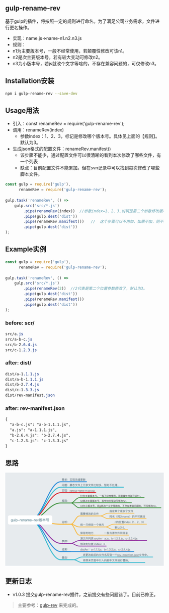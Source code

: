 ## gulp-rename-rev

基于gulp的插件，将按照一定的规则进行命名。为了满足公司业务需求，文件进行更名操作。 

- 实现：name.js->name-n1.n2.n3.js
-  规则：
  - n1为主要版本号，一般不经常使用，若颠覆性修改可该n1。
  - n2是次主要版本号，若有较大变动可修改n2。
  - n3为小版本号，若js就改个文字等啥的，不存在兼容问题的，可仅修改n3。

## Installation安装

```bash
npm i gulp-rename-rev --save-dev
```

## Usage用法

- 引入：const renameRev = require('gulp-rename-rev');
- 调用：renameRev(index)
  - 参数index：1、2、3，标记是修改哪个版本号。具体见上面的【规则】。默认为3。
- 生成json格式的配置文件：renameRev.manifest()
  - 该步骤不能少，通过配置文件可以很清晰的看到本次修改了哪些文件，有一个列表
  - 缺点：目前配置文件不能累加。但在svn记录中可以找到每次修改了哪些脚本文件。

```js
const gulp = require('gulp'),
      renameRev = require('gulp-rename-rev');

gulp.task('renameRev', () =>
    gulp.src('src/*.js')
        .pipe(renameRev(index))  //参数index=1、2、3,说明是第二个参数修改版本号。
        .pipe(gulp.dest('dist'))
        .pipe(renameRev.manifest())   //  这个步骤可以不用加，如果不加，则不生成配置文件。
        .pipe(gulp.dest('dist'))
);
```

## Example实例

```js
const gulp = require('gulp'),
      renameRev = require('gulp-rename-rev');

gulp.task('renameRev', () =>
    gulp.src('src/*.js')
        .pipe(renameRev(2))  //2代表是第二个位置参数修改了，默认为3。
        .pipe(gulp.dest('dist'))
        .pipe(renameRev.manifest())
        .pipe(gulp.dest('dist'))
);
```

### before: scr/
```css
src/a.js
src/a-b-c.js
src/b-2.6.4.js
src/c-1.2.3.js
```

### after: dist/
```css
dist/a-1.1.1.js
dist/a-b-1.1.1.js
dist/b-2.7.4.js
dist/c-1.3.3.js
dist/rev-manifest.json
```
### after: rev-manifest.json

```html
{
  "a-b-c.js": "a-b-1.1.1.js",
  "a.js": "a-1.1.1.js",
  "b-2.6.4.js": "b-2.7.4.js",
  "c-1.2.3.js": "c-1.3.3.js"
}
```
## 思路

![效果图](img.png)

## 更新日志

- v1.0.3  提交gulp-rename-rev插件，之前提交有些问题错了。目前已修正。




> 主要参考：[gulp-rev](https://www.npmjs.com/package/gulp-rev) 来完成的。
